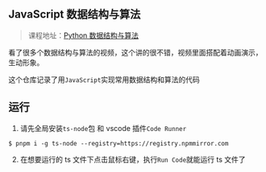 ## JavaScript 数据结构与算法

> 课程地址：[Python 数据结构与算法](https://www.bilibili.com/video/BV1US4y1a72f/)

看了很多个数据结构与算法的视频，这个讲的很不错，视频里面搭配着动画演示，生动形象。

这个仓库记录了用`JavaScript`实现常用数据结构和算法的代码

## 运行

1. 请先全局安装`ts-node`包 和 vscode 插件`Code Runner`

```shell
$ pnpm i -g ts-node --registry=https://registry.npmmirror.com
```

2. 在想要运行的 ts 文件下点击鼠标右键，执行`Run Code`就能运行 ts 文件了

